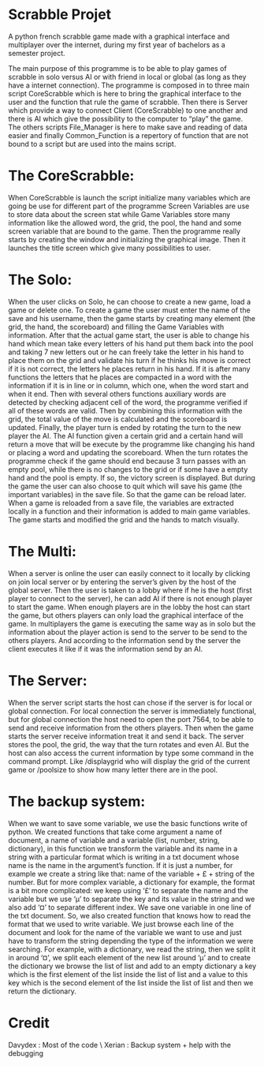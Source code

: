 # Scrabble Projet
A python french scrabble game made with a graphical interface and multiplayer over the internet, during my first year of bachelors as a semester project.


The main purpose of this programme is to be able to play games of scrabble in solo versus AI or with friend in local or global (as long as they have a internet connection).
The programme is composed in to three main script CoreScrabble which is here to bring the graphical interface to the user and the function that rule the game of scrabble. Then there is Server which provide a way to connect Client (CoreScrabble) to one another and there is AI which give the possibility to the computer to “play” the game. The others scripts File_Manager is here to make save and reading of data easier and finally Common_Function is a repertory of function that are not bound to a script but are used into the mains script.

# The CoreScrabble:    
When CoreScrabble is launch the script initialize many variables which are going be use for different part of the programme Screen Variables are use to store data about the screen stat while Game Variables store many information like the allowed word, the grid, the pool, the hand and some screen variable that are bound to the game.
Then the programme really starts by creating the window and initializing the graphical image. Then it launches the title screen which give many possibilities to user.
# The Solo:
When the user clicks on Solo, he can choose to create a new game, load a game or delete one. To create a game the user must enter the name of the save and his username, then the game starts by creating many element (the grid, the hand, the scoreboard) and filling the Game Variables with information. After that the actual game start, the user is able to change his hand which mean take every letters of his hand put them back into the pool and taking 7 new letters out or he can freely take the letter in his hand to place them on the grid and validate his turn if he thinks his move is correct if it is not correct, the letters he places return in his hand. If it is after many functions the letters that he places are compacted in a word with the information if it is in line or in column, which one, when the word start and when it end. Then with several others functions auxiliary words are detected by checking adjacent cell of the word, the programme verified if all of these words are valid. Then by combining this information with the grid, the total value of the move is calculated and the scoreboard is updated. Finally, the player turn is ended by rotating the turn to the new player the AI. The AI function given a certain grid and a certain hand will return a move that will be execute by the programme like changing his hand or placing a word and updating the scoreboard. When the turn rotates the programme check if the game should end because 3 turn passes with an empty pool, while there is no changes to the grid or if some have a empty hand and the pool is empty. If so, the victory screen is displayed. But during the game the user can also choose to quit which will save his game (the important variables) in the save file. So that the game can be reload later.
When a game is reloaded from a save file, the variables are extracted locally in a function and their information is added to main game variables. The game starts and modified the grid and the hands to match visually.
# The Multi:
When a server is online the user can easily connect to it locally by clicking on join local server or by entering the server’s given by the host of the global server. Then the user is taken to a lobby where if he is the host (first player to connect to the server), he can add AI if there is not enough player to start the game. When enough players are in the lobby the host can start the game, but others players can only load the graphical interface of the game.
In multiplayers the game is executing the same way as in solo but the information about the player action is send to the server to be send to the others players. And according to the information send by the server the client executes it like if it was the information send by an AI.

# The Server:
When the server script starts the host can chose if the server is for local or global connection. For local connection the server is immediately functional, but for global connection the host need to open the port 7564, to be able to send and receive information from the others players. Then when the game starts the server receive information treat it and send it back. The server stores the pool, the grid, the way that the turn rotates and even AI. But the host can also access the current information by type some command in the command prompt. Like /displaygrid who will display the grid of the current game or /poolsize to show how many letter there are in the pool.

# The backup system:
When we want to save some variable, we use the basic functions write of python. We created functions that take come argument a name of document, a name of variable and a variable (list, number, string, dictionary), in this function we transform the variable and its name in a string with a particular format which is writing in a txt document whose name is the name in the argument’s function. If it is just a number, for example we create a string like that: name of the variable + £ + string of the number. But for more complex variable, a dictionary for example, the format is a bit more complicated: we keep using ‘£’ to separate the name and the variable but we use ‘µ’ to separate the key and its value in the string and we also add ‘¤’ to separate different index. 
We save one variable in one line of the txt document.
So, we also created function that knows how to read the format that we used to write variable. We just browse each line of the document and look for the name of the variable we want to use and just have to transform the string depending the type of the information we were searching. For example, with a dictionary, we  read the string, then we split it in around ‘¤’, we split each element of the new list around ‘µ’ and to create the dictionary we browse the list of list and add to an empty dictionary a key which is the first element of the list inside the list of list and a value to this key which is the second element of the list inside the list of list and then we return the dictionary.

# Credit
Davydex : Most of the code \\
Xerian : Backup system + help with the debugging
